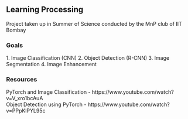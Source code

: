 <h2> Learning Processing </h2>

Project taken up in Summer of Science conducted by the MnP club of IIT Bombay <br>

<h3> Goals </h3>
1. Image Classification (CNN)
2. Object Detection (R-CNN)
3. Image Segmentation 
4. Image Enhancement

<h3>Resources</h3>
PyTorch and Image Classification - https://www.youtube.com/watch?v=V_xro1bcAuA <br>
Object Detection using PyTorch - https://www.youtube.com/watch?v=PPpKlPYL95c

